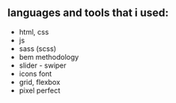 ## languages and tools that i used:

- html, css
- js
- sass (scss)
- bem methodology
- slider - swiper
- icons font
- grid, flexbox
- pixel perfect
